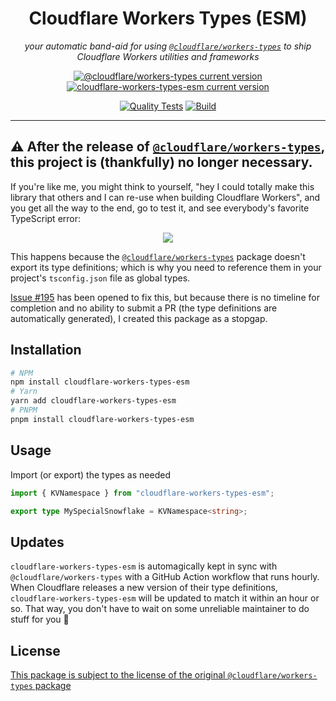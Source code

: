 <div align="center">
  <h1>Cloudflare Workers Types (ESM)</h1>
  <em>your automatic band-aid for using <a href="https://github.com/cloudflare/workers-types"><code>@cloudflare/workers-types</code></a> to ship Cloudflare Workers utilities and frameworks</em>
  <p>
    <a href="https://github.com/cloudflare/workers-types"><img alt="@cloudflare/workers-types current version" src="https://img.shields.io/npm/v/@cloudflare/workers-types?color=F48120&label=%40cloudflare%2Fworkers-types&logo=cloudflare&style=for-the-badge"></a>
    <a href="#"><img alt="cloudflare-workers-types-esm current version" src="https://img.shields.io/npm/v/cloudflare-workers-types-esm?color=003682&label=cloudflare-workers-types-esm&style=for-the-badge"></a>
  </p>
  <p>
    <a href="https://github.com/thatmattlove/cloudflare-workers-types-esm/actions/workflows/quality.yml"><img alt="Quality Tests" src="https://img.shields.io/github/actions/workflow/status/thatmattlove/cloudflare-workers-types-esm/quality.yaml?branch=main&label=Tests&style=for-the-badge"></a>
    <a href="https://github.com/thatmattlove/cloudflare-workers-types-esm/actions/workflows/build.yml"><img alt="Build" src="https://img.shields.io/github/actions/workflow/status/thatmattlove/cloudflare-workers-types-esm/build.yml?branch=main&label=Build&style=for-the-badge"></a>
  </p>
</div>

---
⚠️ After the release of [`@cloudflare/workers-types`](https://github.com/cloudflare/workers-types), this project is (thankfully) no longer necessary.
---

If you're like me, you might think to yourself, "hey I could totally make this library that others and I can re-use when building Cloudflare Workers", and you get all the way to the end, go to test it, and see everybody's favorite TypeScript error:

<div align="center">
  <p>
	  <img src="https://res.cloudinary.com/hyperglass/image/upload/v1664200977/Screen_Shot_2022-09-26_at_10.01.26_mc7wgw.png">
  </p>
</div>

This happens because the [`@cloudflare/workers-types`](https://github.com/cloudflare/workers-types) package doesn't export its type definitions; which is why you need to reference them in your project's `tsconfig.json` file as global types.

[Issue #195](https://github.com/cloudflare/workers-types/issues/195) has been opened to fix this, but because there is no timeline for completion and no ability to submit a PR (the type definitions are automatically generated), I created this package as a stopgap.

## Installation

```bash
# NPM
npm install cloudflare-workers-types-esm
# Yarn
yarn add cloudflare-workers-types-esm
# PNPM
pnpm install cloudflare-workers-types-esm
```

## Usage

Import (or export) the types as needed

```ts
import { KVNamespace } from "cloudflare-workers-types-esm";

export type MySpecialSnowflake = KVNamespace<string>;
```

## Updates

`cloudflare-workers-types-esm` is automagically kept in sync with `@cloudflare/workers-types` with a GitHub Action workflow that runs hourly. When Cloudflare releases a new version of their type definitions, `cloudflare-workers-types-esm` will be updated to match it within an hour or so. That way, you don't have to wait on some unreliable maintainer to do stuff for you 👀

## License

[This package is subject to the license of the original `@cloudflare/workers-types` package](https://github.com/cloudflare/workers-types/blob/master/LICENSE)
